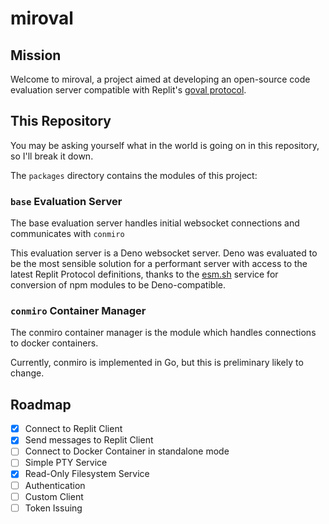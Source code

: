 # miroval 

## Mission
Welcome to miroval, a project aimed at developing an open-source code evaluation server compatible with Replit's [goval protocol](https://github.com/replit/protocol). 

## This Repository

You may be asking yourself what in the world is going on in this repository, so I'll break it down.

The `packages` directory contains the modules of this project:

### `base` Evaluation Server

The base evaluation server handles initial websocket connections and communicates with `conmiro`

This evaluation server is a Deno websocket server. Deno was evaluated to be the most sensible solution for a performant server with access to the latest Replit Protocol definitions, thanks to the [esm.sh](https://esm.sh) service for conversion of npm modules to be Deno-compatible.

### `conmiro` Container Manager

The conmiro container manager is the module which handles connections to docker containers.

Currently, conmiro is implemented in Go, but this is preliminary likely to change.

## Roadmap

 - [x] Connect to Replit Client
 - [x] Send messages to Replit Client
 - [ ] Connect to Docker Container in standalone mode
 - [ ] Simple PTY Service
 - [x] Read-Only Filesystem Service
 - [ ] Authentication
 - [ ] Custom Client
 - [ ] Token Issuing